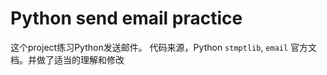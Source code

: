 # Python send email practice

这个project练习Python发送邮件。
代码来源，Python `stmptlib`, `email` 官方文档。并做了适当的理解和修改
